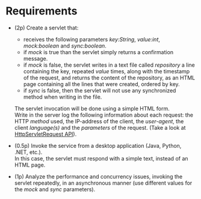 # Requirements

-   (2p) Create a servlet that:
    -   receives the following parameters  _key:String_,  _value:int_,  _mock:boolean_  and  _sync:boolean_.
    -   if  _mock_  is true than the servlet simply returns a confirmation message.
    -   if  _mock_  is false, the servlet writes in a text file called  _repository_  a line containing the key, repeated  _value_  times, along with the timestamp of the request, and returns the content of the repository, as an HTML page containing all the lines that were created, ordered by key.
    -   if  _sync_  is false, then the servlet will not use any synchronized method when writing in the file.
    
    The servlet invocation will be done using a simple HTML form.  
    Write in the server log the following information about each request: the HTTP  _method_  used, the IP-address of the client, the  _user-agent_, the client  _language(s)_  and the  _parameters_  of the request. (Take a look at  [HttpServletRequest API](https://javaee.github.io/javaee-spec/javadocs/javax/servlet/http/HttpServletRequest.html)).
    
-   (0.5p) Invoke the service from a desktop application (Java, Python, .NET, etc.).  
    In this case, the servlet must respond with a simple text, instead of an HTML page.  
    
-   (1p)  Analyze the performance and concurrency issues, invoking the servlet repeatedly, in an asynchronous manner (use different values for the  _mock_  and  _sync_  parameters).
